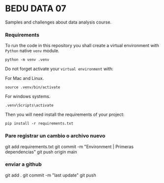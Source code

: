 # BEDU DATA 07

Samples and challenges about data analysis course.

### Requirements

To run the code in this repository you shall create a virtual environment with `Python` native `venv` module.

```
python -m venv .venv
```


Do not forget activate your `virtual environment` with:

For Mac and Linux.
```
source .venv/bin/activate
```

For windows systems.
```
.venv\Scripts\activate
```

Then you will need install the requirements of your project:

```
pip install -r requirements.txt
```

### Pare registrar un cambio o archivo nuevo

git add requirements.txt
git commit -m "Environment | Primeras dependencias"
git push origin main



###  enviar  a github

git add .
git commit -m "last update"
git push
